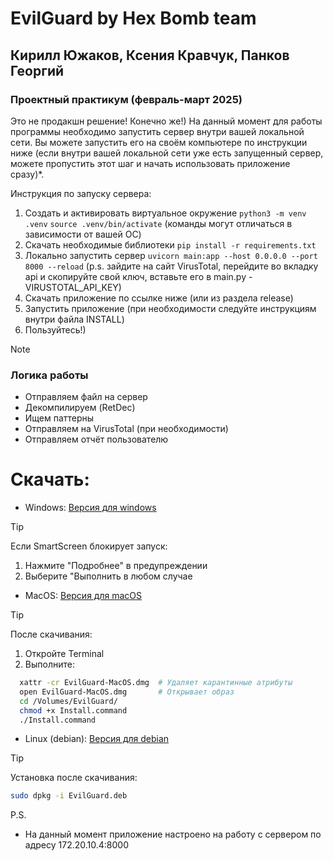 # EvilGuard by Hex Bomb team

## Кирилл Южаков, Ксения Кравчук, Панков Георгий
### Проектный практикум (февраль-март 2025)

Это не продакшн решение! Конечно же!)
На данный момент для работы программы необходимо запустить сервер внутри вашей локальной сети. Вы можете запустить его на своём компьютере по инструкции ниже (если внутри вашей локальной сети уже есть запущенный сервер, можете пропустить этот шаг и начать использовать приложение сразу)*.

Инструкция по запуску сервера:
1. Создать и активировать виртуальное окружение `python3 -m venv .venv` `source .venv/bin/activate` (команды могут отличаться в зависимости от вашей ОС)
2. Скачать необходимые библиотеки `pip install -r requirements.txt`
3. Локально запустить сервер `uvicorn main:app --host 0.0.0.0 --port 8000 --reload` (p.s. зайдите на сайт VirusTotal, перейдите во вкладку api и скопируйте свой ключ, вставьте его в main.py - VIRUSTOTAL_API_KEY)
4. Скачать приложение по ссылке ниже (или из раздела release)
5. Запустить приложение (при необходимости следуйте инструкциям внутри файла INSTALL)
6. Пользуйтесь!)


> [!NOTE]
> ### Логика работы
> - Отправляем файл на сервер
> - Декомпилируем (RetDec)
> - Ищем паттерны
> - Отправляем на VirusTotal (при необходимости)
> - Отправляем отчёт пользователю


# Скачать:
- Windows:
[Версия для windows](https://github.com/KirillYuzh/EvilGuard/releases/download/main/EvilGuard-Windows.exe)

> [!TIP]
> Если SmartScreen блокирует запуск:
> 1. Нажмите "Подробнее" в предупреждении
> 2. Выберите "Выполнить в любом случае

- MacOS:
[Версия для macOS](https://github.com/KirillYuzh/EvilGuard/releases/download/main/EvilGuard-MacOS.dmg)

> [!TIP]
> После скачивания:
> 1. Откройте Terminal
> 2. Выполните:  
> ``` bash
>   xattr -cr EvilGuard-MacOS.dmg  # Удаляет карантинные атрибуты
>   open EvilGuard-MacOS.dmg       # Открывает образ
>   cd /Volumes/EvilGuard/
>   chmod +x Install.command
>   ./Install.command
> ```

- Linux (debian):
[Версия для debian](https://github.com/KirillYuzh/EvilGuard/releases/download/main/EvilGuard-Linux.deb)

> [!TIP]
> Установка после скачивания:
> ``` bash
> sudo dpkg -i EvilGuard.deb
> ```

P.S.
* На данный момент приложение настроено на работу с сервером по адресу 172.20.10.4:8000
